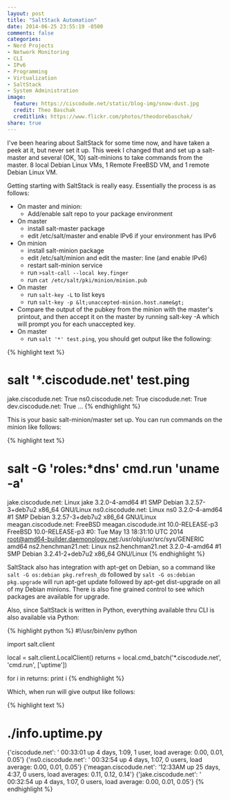 ```yaml
---
layout: post
title: "SaltStack Automation"
date: 2014-06-25 23:55:19 -0500
comments: false
categories:
- Nerd Projects
- Network Monitoring
- CLI
- IPv6
- Programming
- Virtualization
- SaltStack
- System Administration
image:
  feature: https://ciscodude.net/static/blog-img/snow-dust.jpg
  credit: Theo Baschak
  creditlink: https://www.flickr.com/photos/theodorebaschak/
share: true
---
```

I've been hearing about SaltStack for some time now, and have taken a peek at it, but never set it up. This week I changed that and set up a salt-master and several (OK, 10) salt-minions to take commands from the master. 8 local Debian Linux VMs, 1 Remote FreeBSD VM, and 1 remote Debian Linux VM.

Getting starting with SaltStack is really easy. Essentially the process is as follows:

*	On master and minion:
	*	Add/enable salt repo to your package environment
*	On master
	*	install salt-master package
	*	edit /etc/salt/master and enable IPv6 if your environment has IPv6
*	On minion
	*	install salt-minion package
	*	edit /etc/salt/minion and edit the master: line (and enable IPv6)
	*	restart salt-minion service
	*	run `>salt-call --local key.finger`
	*	run `cat /etc/salt/pki/minion/minion.pub`
*	On master
	*	run `salt-key -L` to list keys
	*	run `salt-key -p &lt;unaccepted-minion.host.name&gt;`
*	Compare the output of the pubkey from the minion with the master's printout, and then accept it on the master by running salt-key -A which will prompt you for each unaccepted key.
*	On master
	*	run `salt '*' test.ping`, you should get output like the following:

{% highlight text %}
# salt '*.ciscodude.net' test.ping
jake.ciscodude.net:
    True
ns0.ciscodude.net:
    True
ciscodude.net:
    True
dev.ciscodude.net:
    True
...
{% endhighlight %}

This is your basic salt-minion/master set up. You can run commands on the minion like follows:

{% highlight text %}
# salt -G 'roles:*dns' cmd.run 'uname -a'
jake.ciscodude.net:
    Linux jake 3.2.0-4-amd64 #1 SMP Debian 3.2.57-3+deb7u2 x86_64 GNU/Linux
ns0.ciscodude.net:
    Linux ns0 3.2.0-4-amd64 #1 SMP Debian 3.2.57-3+deb7u2 x86_64 GNU/Linux
meagan.ciscodude.net:
    FreeBSD meagan.ciscodude.int 10.0-RELEASE-p3 FreeBSD 10.0-RELEASE-p3 #0: Tue May 13 18:31:10 UTC 2014     root@amd64-builder.daemonology.net:/usr/obj/usr/src/sys/GENERIC  amd64
ns2.henchman21.net:
    Linux ns2.henchman21.net 3.2.0-4-amd64 #1 SMP Debian 3.2.41-2+deb7u2 x86_64 GNU/Linux
{% endhighlight %}

SaltStack also has integration with apt-get on Debian, so a command like `salt -G os:debian pkg.refresh_db` followed by `salt -G os:debian pkg.upgrade` will run apt-get update followed by apt-get dist-upgrade on all of my Debian minions. There is also fine grained control to see which packages are available for upgrade.

Also, since SaltStack is written in Python, everything available thru CLI is also available via Python:

{% highlight python %}
#!/usr/bin/env python

import salt.client

local = salt.client.LocalClient()
returns = local.cmd_batch('*.ciscodude.net', 'cmd.run', ['uptime'])

for i in returns:
  print i
{% endhighlight %}

Which, when run will give output like follows:

{% highlight text %}
# ./info.uptime.py
{'ciscodude.net': ' 00:33:01 up 4 days,  1:09,  1 user,  load average: 0.00, 0.01, 0.05'}
{'ns0.ciscodude.net': ' 00:32:54 up 4 days,  1:07,  0 users,  load average: 0.00, 0.01, 0.05'}
{'meagan.ciscodude.net': '12:33AM  up 25 days,  4:37, 0 users, load averages: 0.11, 0.12, 0.14'}
{'jake.ciscodude.net': ' 00:32:54 up 4 days,  1:07,  0 users,  load average: 0.00, 0.01, 0.05'}
{% endhighlight %}

